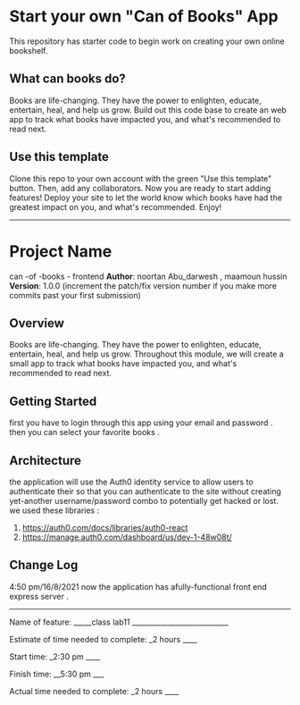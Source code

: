 # Start your own "Can of Books" App

This repository has starter code to begin work on creating your own online bookshelf.

## What can books do?

Books are life-changing. They have the power to enlighten, educate, entertain, heal, and help us grow. Build out this code base to create an web app to track what books have impacted you, and what's recommended to read next.

## Use this template

Clone this repo to your own account with the green "Use this template" button. Then, add any collaborators. Now you are ready to start adding features! Deploy your site to let the world know which books have had the greatest impact on you, and what's recommended. Enjoy!

________________________________________________
# Project Name
can -of -books - frontend 
**Author**: noortan Abu_darwesh , maamoun hussin 
**Version**: 1.0.0 (increment the patch/fix version number if you make more commits past your first submission)

## Overview
Books are life-changing. They have the power to enlighten, educate, entertain, heal, and help us grow. Throughout this module, we will create a small app to track what books have impacted you, and what's recommended to read next.
## Getting Started
   first you have to login through this app using your email and password .
 then you can select your favorite books .


## Architecture

the application will use the Auth0 identity service to allow users to authenticate their 
 so that you can authenticate to the site without creating yet-another username/password combo to potentially get hacked or lost.
 we used these libraries :
 1. https://auth0.com/docs/libraries/auth0-react 
 2. https://manage.auth0.com/dashboard/us/dev-1-48w08t/ 


## Change Log


4:50 pm/16/8/2021  now the application has afully-functional front end  express server .
___________________________________________________________________________________

Name of feature: _____class lab11 ___________________________

Estimate of time needed to complete: _2 hours ____

Start time: _2:30 pm ____

Finish time: __5:30 pm ___

Actual time needed to complete: _2 hours ____